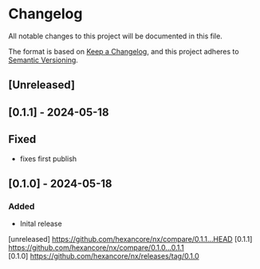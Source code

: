 # Changelog

All notable changes to this project will be documented in this file.

The format is based on [Keep a Changelog](https://keepachangelog.com/en/1.0.0/),
and this project adheres to [Semantic Versioning](https://semver.org/spec/v2.0.0.html).

## [Unreleased]

## [0.1.1] - 2024-05-18

## Fixed

- fixes first publish

## [0.1.0] - 2024-05-18

### Added

- Inital release

[unreleased] https://github.com/hexancore/nx/compare/0.1.1...HEAD 
[0.1.1] https://github.com/hexancore/nx/compare/0.1.0...0.1.1      
[0.1.0] https://github.com/hexancore/nx/releases/tag/0.1.0
